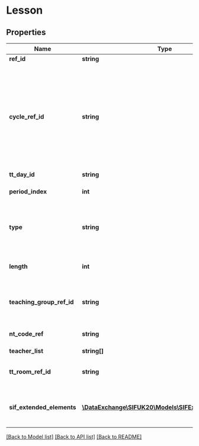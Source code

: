 # Lesson

## Properties
Name | Type | Description | Notes
------------ | ------------- | ------------- | -------------
**ref_id** | **string** |  | 
**cycle_ref_id** | **string** | The RefId of the Cycle to which this Lesson belongs. This is optional to preserve backwards compatibility but it is very strongly advised that it should be correctly populated and considered mandatory in this version of the specification. | [optional] 
**tt_day_id** | **string** |  | 
**period_index** | **int** | Index of period this lesson/meeting starts | 
**type** | **string** | Lesson/meeting type The value here determines whether a TeachingGroupID or an NTCode is required | 
**length** | **int** | Length of lesson in periods (1&#x3D;single, 2&#x3D;double, etc). Can omit if just a single. | [optional] 
**teaching_group_ref_id** | **string** | The Teaching Group being taught (may not be one if Type !&#x3D; &amp;quot;T&amp;quot;) (see TeachingGroup) | [optional] 
**nt_code_ref** | **string** | If there is no TeachingGroupRefID (see NTCode) | [optional] 
**teacher_list** | **string[]** |  | [optional] 
**tt_room_ref_id** | **string** | The room (or location) where this lesson is taking place (see TTRoom) | [optional] 
**sif_extended_elements** | [**\DataExchange\SIFUK20\Models\SIFExtendedElement2[]**](SIFExtendedElement2.md) | Allows an agent to include data not yet defined within a SIF data object as name/value pairs. | [optional] 

[[Back to Model list]](../README.md#documentation-for-models) [[Back to API list]](../README.md#documentation-for-api-endpoints) [[Back to README]](../README.md)


